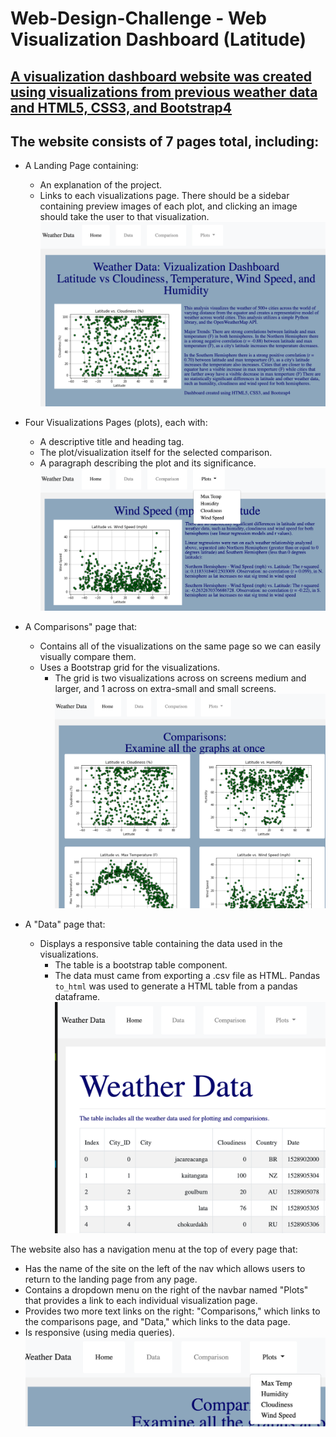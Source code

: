 # Web-Design-Challenge - Web Visualization Dashboard (Latitude)

## [A visualization dashboard website was created using visualizations from previous weather data and HTML5, CSS3, and Bootstrap4](https://lrios215.github.io/Web-Design-Challenge/WebVisualizations/landing.html)

## The website consists of 7 pages total, including:

* A Landing Page containing:
  * An explanation of the project.
  * Links to each visualizations page. There should be a sidebar containing preview images of each plot, and clicking an image should take the user to that visualization.
  ![Landing Page](WebVisualizations/readme_images/landing.png)

* Four Visualizations Pages (plots), each with:
  * A descriptive title and heading tag.
  * The plot/visualization itself for the selected comparison.
  * A paragraph describing the plot and its significance.
  ![Visualizations Pages](WebVisualizations/readme_images/plots.png)

* A Comparisons" page that:
  * Contains all of the visualizations on the same page so we can easily visually compare them.
  * Uses a Bootstrap grid for the visualizations.
    * The grid is two visualizations across on screens medium and larger, and 1 across on extra-small and small screens.
  ![Comparisons Pages](WebVisualizations/readme_images/comparisons.png)

* A "Data" page that:
  * Displays a responsive table containing the data used in the visualizations.
    * The table is a bootstrap table component.
    * The data must came from exporting a .csv file as HTML. Pandas `to_html` was used to generate a HTML table from a pandas dataframe. 
  ![Visualizations Pages](WebVisualizations/readme_images/data.png)

The website also has a navigation menu at the top of every page that:

  * Has the name of the site on the left of the nav which allows users to return to the landing page from any page.
  * Contains a dropdown menu on the right of the navbar named "Plots" that provides a link to each individual visualization page.
  * Provides two more text links on the right: "Comparisons," which links to the comparisons page, and "Data," which links to the data page.
  * Is responsive (using media queries). 
  ![Navigation Menu](WebVisualizations/readme_images/menu.png)


